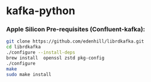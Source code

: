 # kafka-python

### Apple Silicon Pre-requisites (Confluent-kafka):

```bash
git clone https://github.com/edenhill/librdkafka.git
cd librdkafka
./configure --install-deps
brew install  openssl zstd pkg-config
./configure
make
sudo make install 
```